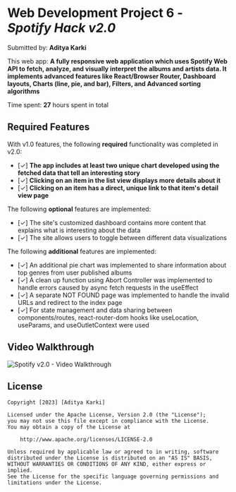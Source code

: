# Web Development Project 6 - *Spotify Hack v2.0*

Submitted by: **Aditya Karki**

This web app: **A fully responsive web application which uses Spotify Web API to fetch, analyze, and visually interpret the albums and artists data. It implements advanced features like React/Browser Router, Dashboard layouts, Charts (line, pie, and bar), Filters, and Advanced sorting algorithms**

Time spent: **27** hours spent in total

## Required Features

With v1.0 features, the following **required** functionality was completed in v2.0:

- [✓] **The app includes at least two unique chart developed using the fetched data that tell an interesting story**
- [✓] **Clicking on an item in the list view displays more details about it**
- [✓] **Clicking on an item has a direct, unique link to that item's detail view page**


The following **optional** features are implemented:

- [✓] The site's customized dashboard contains more content that explains what is interesting about the data
- [✓] The site allows users to toggle between different data visualizations

The following **additional** features are implemented:

* [✓] An additional pie chart was implemented to share information about top genres from user published albums
* [✓] A clean up function using Abort Controller was implemented to handle errors caused by async fetch requests in the useEffect
* [✓] A separate NOT FOUND page was implemented to handle the invalid URLs and redirect to the index page
* [✓] For state management and data sharing between components/routes, react-router-dom hooks like useLocation, useParams, and useOutletContext were used

## Video Walkthrough

<img src='https://imgur.com/a/eP8sne5.gif' title='Spotify v2.0 - Video Walkthrough' width='' alt='Spotify v2.0 - Video Walkthrough' />

## License

    Copyright [2023] [Aditya Karki]

    Licensed under the Apache License, Version 2.0 (the "License");
    you may not use this file except in compliance with the License.
    You may obtain a copy of the License at

        http://www.apache.org/licenses/LICENSE-2.0

    Unless required by applicable law or agreed to in writing, software
    distributed under the License is distributed on an "AS IS" BASIS,
    WITHOUT WARRANTIES OR CONDITIONS OF ANY KIND, either express or implied.
    See the License for the specific language governing permissions and
    limitations under the License.
